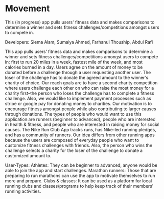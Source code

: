 # Movement
This (in progress) app pulls users' fitness data and makes comparisons to determine a winner and sets fitness challenges/competitions amongst users to compete in.

Developers:  Siema Alam, Sumaiya Ahmed, Farhanul Thouship, Abdul Rafi

This app pulls users' fitness data and makes comparisons to determine a winner and sets fitness challenges/competitions amongst users to compete in: first to run 20 miles in a week, fastest mile of the week, and most calories burned in a day. Users agree on the amount of money to be donated before a challenge through a user requesting another user. The loser of the challenge has to donate the agreed amount to the winner's charity of choice. Our reach goals are to have a second charity competition where users challenge each other on who can raise the most money for a charity first–the person who loses the challenge has to complete a fitness challenge. Also, we would like to implement payment processes such as stripe or google pay for donating money to charities. Our motivation is to encourage fitness amongst people while also contributing to larger causes through donations. The types of people who would want to use this application are runners (beginner to advanced), people who are interested in health & fitness, and people who are interested in raising money for social causes. The Nike Run Club App tracks runs, has Nike-led running pledges, and has a community of runners. Our idea differs from other running apps because the users are composed of everyday people who want to customize fitness challenges with friends. Also, the person who wins the challenge selects a charity for the loser of the challenge to donate a customized amount to. 

User-Types:
  Athletes: They can be beginner to advanced, anyone would be able to join the app and start challenges.
  Marathon runners: Those that are preparing to run marathons can use the app to motivate themselves to run more and prepare.
  Clubs & classes: It can be used as a platform for local running clubs and classes/programs to help keep track of their members' running activities.

